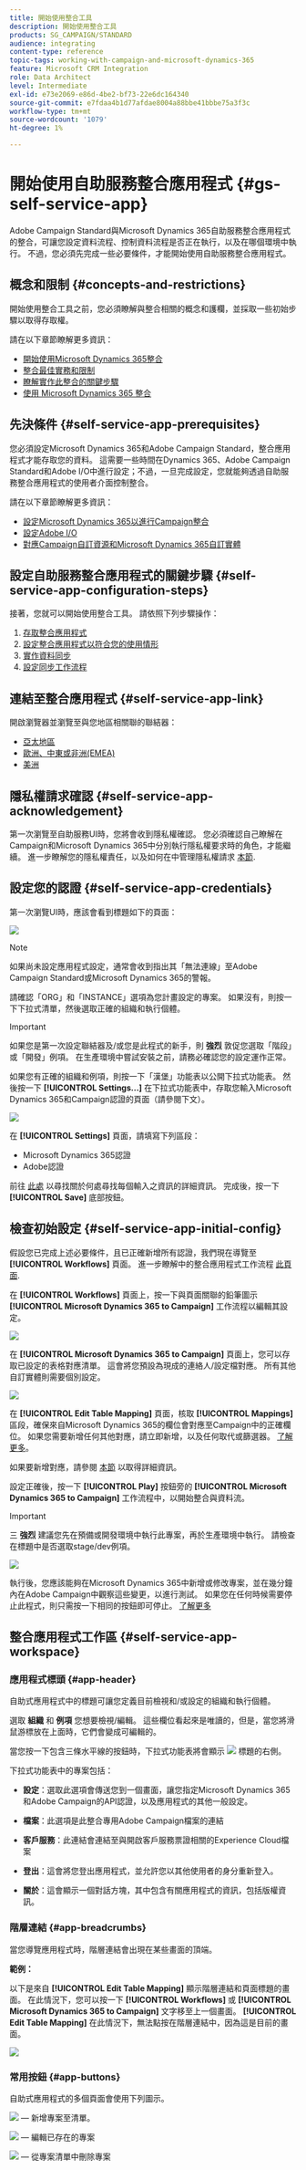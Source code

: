 ```yaml
---
title: 開始使用整合工具
description: 開始使用整合工具
products: SG_CAMPAIGN/STANDARD
audience: integrating
content-type: reference
topic-tags: working-with-campaign-and-microsoft-dynamics-365
feature: Microsoft CRM Integration
role: Data Architect
level: Intermediate
exl-id: e73e2069-e86d-4be2-bf73-22e6dc164340
source-git-commit: e7fdaa4b1d77afdae8004a88bbe41bbbe75a3f3c
workflow-type: tm+mt
source-wordcount: '1079'
ht-degree: 1%

---
```


# 開始使用自助服務整合應用程式 {#gs-self-service-app}

Adobe Campaign Standard與Microsoft Dynamics 365自助服務整合應用程式的整合，可讓您設定資料流程、控制資料流程是否正在執行，以及在哪個環境中執行。 不過，您必須先完成一些必要條件，才能開始使用自助服務整合應用程式。

## 概念和限制 {#concepts-and-restrictions}

開始使用整合工具之前，您必須瞭解與整合相關的概念和護欄，並採取一些初始步驟以取得存取權。

請在以下章節瞭解更多資訊：

* [開始使用Microsoft Dynamics 365整合](../../integrating/using/d365-acs-get-started.md)
* [整合最佳實務和限制](../../integrating/using/d365-acs-notices-and-recommendations.md)
* [瞭解實作此整合的關鍵步驟](../../integrating/using/d365-acs-get-started.md#request-and-implement-this-integration)
* [使用 Microsoft Dynamics 365 整合](../../integrating/using/d365-acs-using-the-integration.md)

## 先決條件 {#self-service-app-prerequisites}

您必須設定Microsoft Dynamics 365和Adobe Campaign Standard，整合應用程式才能存取您的資料。 這需要一些時間在Dynamics 365、Adobe Campaign Standard和Adobe I/O中進行設定；不過，一旦完成設定，您就能夠透過自助服務整合應用程式的使用者介面控制整合。

請在以下章節瞭解更多資訊：

* [設定Microsoft Dynamics 365以進行Campaign整合](../../integrating/using/d365-acs-configure-d365.md)
* [設定Adobe I/O](../../integrating/using/d365-acs-configure-adobe-io.md)
* [對應Campaign自訂資源和Microsoft Dynamics 365自訂實體](../../integrating/using/d365-acs-notices-and-recommendations.md)

## 設定自助服務整合應用程式的關鍵步驟 {#self-service-app-configuration-steps}

接著，您就可以開始使用整合工具。 請依照下列步驟操作：

1. [存取整合應用程式](../../integrating/using/d365-acs-self-service-app-control-access.md)
1. [設定整合應用程式以符合您的使用情形](../../integrating/using/d365-acs-self-service-app-settings.md)
1. [實作資料同步](../../integrating/using/d365-acs-self-service-app-data-sync.md)
1. [設定同步工作流程](../../integrating/using/d365-acs-self-service-app-workflows.md)

## 連結至整合應用程式 {#self-service-app-link}

開啟瀏覽器並瀏覽至與您地區相關聯的聯結器：

* [亞太地區](https://d365-acs-ap.ea.adobe.com/)
* [歐洲、中東或非洲(EMEA)](https://d365-acs-em.ea.adobe.com/)
* [美洲](https://d365-acs-am.ea.adobe.com/)

## 隱私權請求確認 {#self-service-app-acknowledgement}

第一次瀏覽至自助服務UI時，您將會收到隱私權確認。 您必須確認自己瞭解在Campaign和Microsoft Dynamics 365中分別執行隱私權要求時的角色，才能繼續。
進一步瞭解您的隱私權責任，以及如何在中管理隱私權請求 [本節](../../integrating/using/d365-acs-notices-and-recommendations.md#acs-msdyn-manage-privacy).

## 設定您的認證 {#self-service-app-credentials}

第一次瀏覽UI時，應該會看到標題如下的頁面：

![](assets/do-not-localize/d365-to-acs-ui-header.png)

>[!NOTE]
>
> 如果尚未設定應用程式設定，通常會收到指出其「無法連線」至Adobe Campaign Standard或Microsoft Dynamics 365的警報。

請確認「ORG」和「INSTANCE」選項為您計畫設定的專案。  如果沒有，則按一下下拉式清單，然後選取正確的組織和執行個體。

>[!IMPORTANT]
>
> 如果您是第一次設定聯結器及/或您是此程式的新手，則 **強烈** 敦促您選取「階段」或「開發」例項。 在生產環境中嘗試安裝之前，請務必確認您的設定運作正常。

如果您有正確的組織和例項，則按一下「漢堡」功能表以公開下拉式功能表。 然後按一下 **[!UICONTROL Settings...]** 在下拉式功能表中，存取您輸入Microsoft Dynamics 365和Campaign認證的頁面（請參閱下文）。

![](assets/do-not-localize/d365-to-acs-ui-page-workflows-menu-pointers.png)

在 **[!UICONTROL Settings]** 頁面，請填寫下列區段：

* Microsoft Dynamics 365認證
* Adobe認證

前往 [此處](../../integrating/using/d365-acs-self-service-app-settings.md) 以尋找關於何處尋找每個輸入之資訊的詳細資訊。 完成後，按一下 **[!UICONTROL Save]** 底部按鈕。

## 檢查初始設定 {#self-service-app-initial-config}

假設您已完成上述必要條件，且已正確新增所有認證，我們現在導覽至 **[!UICONTROL Workflows]** 頁面。 進一步瞭解中的整合應用程式工作流程 [此頁面](../../integrating/using/d365-acs-self-service-app-workflows.md).

在  **[!UICONTROL Workflows]** 頁面上，按一下與頁面關聯的鉛筆圖示 **[!UICONTROL Microsoft Dynamics 365 to Campaign]** 工作流程以編輯其設定。

![](assets/do-not-localize/d365-to-acs-ui-page-workflows-ingress-edit-pointer.png)

在 **[!UICONTROL Microsoft Dynamics 365 to Campaign]** 頁面上，您可以存取已設定的表格對應清單。  這會將您預設為現成的連絡人/設定檔對應。 所有其他自訂實體則需要個別設定。

![](assets/do-not-localize/d365-to-acs-ui-page-ingress-top-pointers.png)

在 **[!UICONTROL Edit Table Mapping]** 頁面，核取 **[!UICONTROL Mappings]** 區段，確保來自Microsoft Dynamics 365的欄位會對應至Campaign中的正確欄位。 如果您需要新增任何其他對應，請立即新增，以及任何取代或篩選器。 [了解更多](../../integrating/using/d365-acs-self-service-app-data-sync.md)。

如果要新增對應，請參閱 [本節](../../integrating/using/d365-acs-self-service-app-data-sync.md#add-a-new-mapping) 以取得詳細資訊。

設定正確後，按一下 **[!UICONTROL Play]** 按鈕旁的 **[!UICONTROL Microsoft Dynamics 365 to Campaign]** 工作流程中，以開始整合與資料流。

>[!IMPORTANT]
>
>三 **強烈** 建議您先在預備或開發環境中執行此專案，再於生產環境中執行。 請檢查在標題中是否選取stage/dev例項。
>

![](assets/do-not-localize/d365-to-acs-ui-page-workflows-ingress-play-pointer.png)

執行後，您應該能夠在Microsoft Dynamics 365中新增或修改專案，並在幾分鐘內在Adobe Campaign中觀察這些變更，以進行測試。 如果您在任何時候需要停止此程式，則只需按一下相同的按鈕即可停止。 [了解更多](../../integrating/using/d365-acs-self-service-app-workflows.md#workflow-status)


## 整合應用程式工作區 {#self-service-app-workspace}

### 應用程式標頭 {#app-header}

自助式應用程式中的標題可讓您定義目前檢視和/或設定的組織和執行個體。

選取 **組織** 和 **例項** 您想要檢視/編輯。 這些欄位看起來是唯讀的，但是，當您將滑鼠游標放在上面時，它們會變成可編輯的。

當您按一下包含三條水平線的按鈕時，下拉式功能表將會顯示 ![](assets//do-not-localize/d365-to-acs-icon-hamburger.png) 標題的右側。

下拉式功能表中的專案包括：

* **設定**：選取此選項會傳送您到一個畫面，讓您指定Microsoft Dynamics 365和Adobe Campaign的API認證，以及應用程式的其他一般設定。

* **檔案**：此選項是此整合專用Adobe Campaign檔案的連結

* **客戶服務**：此連結會連結至與開啟客戶服務票證相關的Experience Cloud檔案

* **登出**：這會將您登出應用程式，並允許您以其他使用者的身分重新登入。

* **關於**：這會顯示一個對話方塊，其中包含有關應用程式的資訊，包括版權資訊。

### 階層連結 {#app-breadcrumbs}

當您導覽應用程式時，階層連結會出現在某些畫面的頂端。

**範例：**

以下是來自 **[!UICONTROL Edit Table Mapping]** 顯示階層連結和頁面標題的畫面。 在此情況下，您可以按一下 **[!UICONTROL Workflows]** 或 **[!UICONTROL Microsoft Dynamics 365 to Campaign]** 文字移至上一個畫面。 **[!UICONTROL Edit Table Mapping]** 在此情況下，無法點按在階層連結中，因為這是目前的畫面。

![](assets/do-not-localize/d365-to-acs-breadcrumbs-ingress.png)

### 常用按鈕 {#app-buttons}

自助式應用程式的多個頁面會使用下列圖示。

![](assets/do-not-localize/d365-to-acs-icon-add.png)  — 新增專案至清單。

![](assets/do-not-localize/d365-to-acs-icon-edit.png)  — 編輯已存在的專案

![](assets/do-not-localize/d365-to-acs-icon-delete.png)  — 從專案清單中刪除專案
